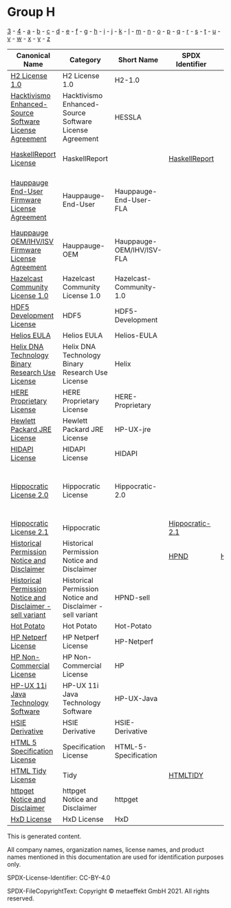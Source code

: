 # Group H

[3](../[3]/README.md) -
[4](../[4]/README.md) -
[a](../[a]/README.md) - 
[b](../[b]/README.md) - 
[c](../[c]/README.md) - 
[d](../[d]/README.md) - 
[e](../[e]/README.md) - 
[f](../[f]/README.md) - 
[g](../[g]/README.md) - 
[h](../[h]/README.md) - 
[i](../[i]/README.md) - 
[j](../[j]/README.md) - 
[k](../[k]/README.md) - 
[l](../[l]/README.md) - 
[m](../[m]/README.md) - 
[n](../[n]/README.md) - 
[o](../[o]/README.md) - 
[p](../[p]/README.md) - 
[q](../[q]/README.md) - 
[r](../[r]/README.md) - 
[s](../[s]/README.md) - 
[t](../[t]/README.md) - 
[u](../[u]/README.md) - 
[v](../[v]/README.md) - 
[w](../[w]/README.md) - 
[x](../[x]/README.md) - 
[y](../[y]/README.md) - 
[z](../[z]/README.md)

|Canonical Name|Category|Short Name|SPDX Identifier|OSI|ScanCode|Matched ScanCode|Type|
| --- | --- | --- | --- | --- | --- | --- | --- |
|[H2 License 1.0]([h2]/H2-License-1.0.yaml)|H2 License 1.0|H2-1.0| | | [h2-1.0](https://github.com/nexB/scancode-toolkit/blob/develop/src/licensedcode/data/licenses/h2-1.0.LICENSE) | [h2-1.0](https://github.com/nexB/scancode-toolkit/blob/develop/src/licensedcode/data/licenses/h2-1.0.LICENSE) |terms|
|[Hacktivismo Enhanced-Source Software License Agreement]([ha]/Hacktivismo-Enhanced-Source-Software-License-Agreement.yaml)|Hacktivismo Enhanced-Source Software License Agreement|HESSLA| | | [hessla](https://github.com/nexB/scancode-toolkit/blob/develop/src/licensedcode/data/licenses/hessla.LICENSE) | [afl-1.1](https://github.com/nexB/scancode-toolkit/blob/develop/src/licensedcode/data/licenses/afl-1.1.LICENSE), [gpl-2.0](https://github.com/nexB/scancode-toolkit/blob/develop/src/licensedcode/data/licenses/gpl-2.0.LICENSE), [unknown](https://github.com/nexB/scancode-toolkit/blob/develop/src/licensedcode/data/licenses/unknown.LICENSE) |terms|
|[HaskellReport License]([ha]/HaskellReport-License.yaml)|HaskellReport| |[HaskellReport](https://spdx.org/licenses/HaskellReport.html)| | | [haskell-report](https://github.com/nexB/scancode-toolkit/blob/develop/src/licensedcode/data/licenses/haskell-report.LICENSE), [unknown](https://github.com/nexB/scancode-toolkit/blob/develop/src/licensedcode/data/licenses/unknown.LICENSE) |terms|
|[Hauppauge End-User Firmware License Agreement]([ha]/Hauppauge-End-User-Firmware-License-Agreement.yaml)|Hauppauge-End-User|Hauppauge-End-User-FLA| | | | [hauppauge-firmware-eula](https://github.com/nexB/scancode-toolkit/blob/develop/src/licensedcode/data/licenses/hauppauge-firmware-eula.LICENSE), [proprietary-license](https://github.com/nexB/scancode-toolkit/blob/develop/src/licensedcode/data/licenses/proprietary-license.LICENSE), [unknown](https://github.com/nexB/scancode-toolkit/blob/develop/src/licensedcode/data/licenses/unknown.LICENSE) |terms|
|[Hauppauge OEM/IHV/ISV Firmware License Agreement]([ha]/Hauppauge-OEMIHVISV-Firmware-License-Agreement.yaml)|Hauppauge-OEM|Hauppauge-OEM/IHV/ISV-FLA| | | | [hauppauge-firmware-oem](https://github.com/nexB/scancode-toolkit/blob/develop/src/licensedcode/data/licenses/hauppauge-firmware-oem.LICENSE) |terms|
|[Hazelcast Community License 1.0]([ha]/Hazelcast-Community-License-1.0.yaml)|Hazelcast Community License 1.0|Hazelcast-Community-1.0| | | [hazelcast-community-1.0](https://github.com/nexB/scancode-toolkit/blob/develop/src/licensedcode/data/licenses/hazelcast-community-1.0.LICENSE) | [confluent-community-1.0](https://github.com/nexB/scancode-toolkit/blob/develop/src/licensedcode/data/licenses/confluent-community-1.0.LICENSE) |terms|
|[HDF5 Development License]([hd]/HDF5-Development-License.yaml)|HDF5|HDF5-Development| | | | |terms|
|[Helios EULA]([he]/Helios-EULA.yaml)|Helios EULA|Helios-EULA| | | [helios-eula](https://github.com/nexB/scancode-toolkit/blob/develop/src/licensedcode/data/licenses/helios-eula.LICENSE) | [helios-eula](https://github.com/nexB/scancode-toolkit/blob/develop/src/licensedcode/data/licenses/helios-eula.LICENSE) |terms|
|[Helix DNA Technology Binary Research Use License]([he]/Helix-DNA-Technology-Binary-Research-Use-License.yaml)|Helix DNA Technology Binary Research Use License|Helix| | | [helix](https://github.com/nexB/scancode-toolkit/blob/develop/src/licensedcode/data/licenses/helix.LICENSE) | [helix](https://github.com/nexB/scancode-toolkit/blob/develop/src/licensedcode/data/licenses/helix.LICENSE) |terms|
|[HERE Proprietary License]([he]/HERE-Proprietary-License.yaml)|HERE Proprietary License|HERE-Proprietary| | | [here-proprietary](https://github.com/nexB/scancode-toolkit/blob/develop/src/licensedcode/data/licenses/here-proprietary.LICENSE) | [here-proprietary](https://github.com/nexB/scancode-toolkit/blob/develop/src/licensedcode/data/licenses/here-proprietary.LICENSE) |terms|
|[Hewlett Packard JRE License]([he]/Hewlett-Packard-JRE-License.yaml)|Hewlett Packard JRE License|HP-UX-jre| | | [hp-ux-jre](https://github.com/nexB/scancode-toolkit/blob/develop/src/licensedcode/data/licenses/hp-ux-jre.LICENSE) | [hp-ux-jre](https://github.com/nexB/scancode-toolkit/blob/develop/src/licensedcode/data/licenses/hp-ux-jre.LICENSE) |terms|
|[HIDAPI License]([hi]/HIDAPI-License.yaml)|HIDAPI License|HIDAPI| | | [hidapi](https://github.com/nexB/scancode-toolkit/blob/develop/src/licensedcode/data/licenses/hidapi.LICENSE) | [hidapi](https://github.com/nexB/scancode-toolkit/blob/develop/src/licensedcode/data/licenses/hidapi.LICENSE) |terms|
|[Hippocratic License 2.0]([hi]/Hippocratic-License-2.0.yaml)|Hippocratic License|Hippocratic-2.0| | | [hippocratic-2.0](https://github.com/nexB/scancode-toolkit/blob/develop/src/licensedcode/data/licenses/hippocratic-2.0.LICENSE) | [classpath-exception-2.0](https://github.com/nexB/scancode-toolkit/blob/develop/src/licensedcode/data/licenses/classpath-exception-2.0.LICENSE), [gpl-2.0](https://github.com/nexB/scancode-toolkit/blob/develop/src/licensedcode/data/licenses/gpl-2.0.LICENSE), [mit](https://github.com/nexB/scancode-toolkit/blob/develop/src/licensedcode/data/licenses/mit.LICENSE), [x11-xconsortium](https://github.com/nexB/scancode-toolkit/blob/develop/src/licensedcode/data/licenses/x11-xconsortium.LICENSE) |terms|
|[Hippocratic License 2.1]([hi]/Hippocratic-License-2.1.yaml)|Hippocratic| |[Hippocratic-2.1](https://spdx.org/licenses/Hippocratic-2.1.html)| | [hippocratic-2.1](https://github.com/nexB/scancode-toolkit/blob/develop/src/licensedcode/data/licenses/hippocratic-2.1.LICENSE) | [mit](https://github.com/nexB/scancode-toolkit/blob/develop/src/licensedcode/data/licenses/mit.LICENSE) |terms|
|[Historical Permission Notice and Disclaimer]([hi]/Historical-Permission-Notice-and-Disclaimer.yaml)|Historical Permission Notice and Disclaimer| |[HPND](https://spdx.org/licenses/HPND.html)| [HPND](https://opensource.org/licenses/HPND) | [historical](https://github.com/nexB/scancode-toolkit/blob/develop/src/licensedcode/data/licenses/historical.LICENSE) | [historical](https://github.com/nexB/scancode-toolkit/blob/develop/src/licensedcode/data/licenses/historical.LICENSE) |terms|
|[Historical Permission Notice and Disclaimer - sell variant]([hi]/Historical-Permission-Notice-and-Disclaimer---sell-variant.yaml)|Historical Permission Notice and Disclaimer - sell variant|HPND-sell| | | [historical-sell-variant](https://github.com/nexB/scancode-toolkit/blob/develop/src/licensedcode/data/licenses/historical-sell-variant.LICENSE) | [x11-keith-packard](https://github.com/nexB/scancode-toolkit/blob/develop/src/licensedcode/data/licenses/x11-keith-packard.LICENSE) |terms|
|[Hot Potato]([ho]/Hot-Potato.yaml)|Hot Potato|Hot-Potato| | | [hot-potato](https://github.com/nexB/scancode-toolkit/blob/develop/src/licensedcode/data/licenses/hot-potato.LICENSE) | |terms|
|[HP Netperf License]([hp]/HP-Netperf-License.yaml)|HP Netperf License|HP-Netperf| | | [hp-netperf](https://github.com/nexB/scancode-toolkit/blob/develop/src/licensedcode/data/licenses/hp-netperf.LICENSE) | [hp-netperf](https://github.com/nexB/scancode-toolkit/blob/develop/src/licensedcode/data/licenses/hp-netperf.LICENSE) |terms|
|[HP Non-Commercial License]([hp]/HP-Non-Commercial-License.yaml)|HP Non-Commercial License|HP| | | [hp](https://github.com/nexB/scancode-toolkit/blob/develop/src/licensedcode/data/licenses/hp.LICENSE) | [hp](https://github.com/nexB/scancode-toolkit/blob/develop/src/licensedcode/data/licenses/hp.LICENSE) |terms|
|[HP-UX 11i Java Technology Software]([hp]/HP-UX-11i-Java-Technology-Software.yaml)|HP-UX 11i Java Technology Software|HP-UX-Java| | | [hp-ux-java](https://github.com/nexB/scancode-toolkit/blob/develop/src/licensedcode/data/licenses/hp-ux-java.LICENSE) | [hp-ux-java](https://github.com/nexB/scancode-toolkit/blob/develop/src/licensedcode/data/licenses/hp-ux-java.LICENSE) |terms|
|[HSIE Derivative]([hs]/HSIE-Derivative.yaml)|HSIE Derivative|HSIE-Derivative| | | [paul-hsieh-derivative](https://github.com/nexB/scancode-toolkit/blob/develop/src/licensedcode/data/licenses/paul-hsieh-derivative.LICENSE) | |terms|
|[HTML 5 Specification License]([ht]/HTML-5-Specification-License.yaml)|Specification License|HTML-5-Specification| | | [html5](https://github.com/nexB/scancode-toolkit/blob/develop/src/licensedcode/data/licenses/html5.LICENSE) | |terms|
|[HTML Tidy License]([ht]/HTML-Tidy-License.yaml)|Tidy| |[HTMLTIDY](https://spdx.org/licenses/HTMLTIDY.html)| | [tidy](https://github.com/nexB/scancode-toolkit/blob/develop/src/licensedcode/data/licenses/tidy.LICENSE) | |terms|
|[httpget Notice and Disclaimer]([ht]/httpget-Notice-and-Disclaimer.yaml)|httpget Notice and Disclaimer|httpget| | | [httpget](https://github.com/nexB/scancode-toolkit/blob/develop/src/licensedcode/data/licenses/httpget.LICENSE) | [httpget](https://github.com/nexB/scancode-toolkit/blob/develop/src/licensedcode/data/licenses/httpget.LICENSE) |terms|
|[HxD License]([hx]/HxD-License.yaml)|HxD License|HxD| | | [hxd](https://github.com/nexB/scancode-toolkit/blob/develop/src/licensedcode/data/licenses/hxd.LICENSE) | [hxd](https://github.com/nexB/scancode-toolkit/blob/develop/src/licensedcode/data/licenses/hxd.LICENSE) |terms|

This is generated content.

All company names, organization names, license names, and product names mentioned in this documentation are used for identification purposes only.

SPDX-License-Identifier: CC-BY-4.0

SPDX-FileCopyrightText: Copyright © metaeffekt GmbH 2021. All rights reserved.
